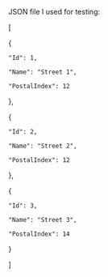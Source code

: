 JSON file I used for testing:

[

  {

    "Id": 1,

    "Name": "Street 1",

    "PostalIndex": 12

  },

  {

    "Id": 2,

    "Name": "Street 2",

    "PostalIndex": 12

  },

  {

    "Id": 3,

    "Name": "Street 3",

    "PostalIndex": 14

  }

]
